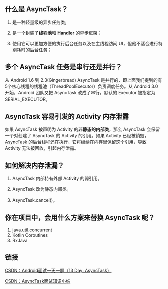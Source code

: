 ## 什么是 AsyncTask？
1. 是一种轻量级的异步任务类;

2. 是一个封装了**线程池**和 **Handler** 的异步框架；

3. 使用它可以更加方便的执行后台任务以及在主线程访问 UI，但他不适合进行特别耗时的后台任务；

## 多个 AsyncTask 任务是串行还是并行？
从 Android 1.6 到 2.3(Gingerbread) AsyncTask 是并行的，即上面我们提到的有5个核心线程的线程池（ThreadPoolExecutor）负责调度任务。从 Android 3.0 开始，Android 团队又把 AsyncTask 改成了串行，默认的 Executor 被指定为 SERIAL_EXECUTOR。

## AsyncTask 容易引发的 Activity 内存泄露
如果 AsyncTask 被声明为 Activity 的**非静态的内部类**，那么 AsyncTask 会保留一个对创建了 AsyncTask 的 Activity 的引用。如果 Activity 已经被销毁，AsyncTask 的后台线程还在执行，它将继续在内存里保留这个引用，导致 Activity 无法被回收，引起内存泄露。

## 如何解决内存泄漏？
1. AsyncTask 内部持有外部 Activity 的弱引用。

2. AsyncTask 改为静态内部类。

3. AsyncTask.cancel()。

## 你在项目中，会用什么方案来替换 AsyncTask 呢？

1. java.util.concurrent
2. Kotlin Coroutines
2. RxJava


## 链接
[CSDN：Android面试一天一题（13 Day: AsyncTask）](https://www.jianshu.com/p/c925b3ea1444)


[CSDN：AsyncTask面试知识小结](https://blog.csdn.net/lingguiqin/article/details/79184356)